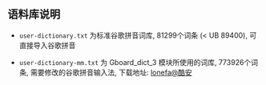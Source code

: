 ## 语料库说明

- ```user-dictionary.txt``` 为标准谷歌拼音词库, 81299个词条 (< UB 89400), 可直接导入谷歌拼音


- ```user-dictionary-mm.txt``` 为 Gboard_dict_3 模块所使用的词库, 773926个词条, 需要修改的谷歌拼音输入法, 下载地址: [lonefa@酷安](https://www.coolapk.com/feed/24163072
)